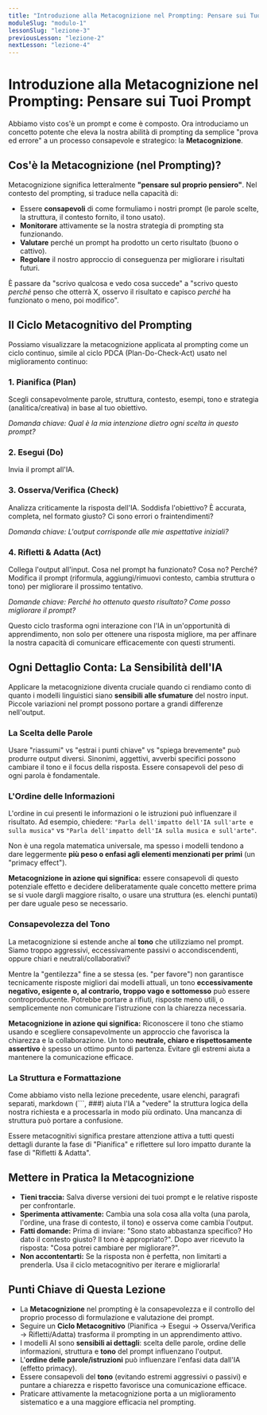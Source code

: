 ```yaml
---
title: "Introduzione alla Metacognizione nel Prompting: Pensare sui Tuoi Prompt"
moduleSlug: "modulo-1"
lessonSlug: "lezione-3"
previousLesson: "lezione-2"
nextLesson: "lezione-4"
---
```


# Introduzione alla Metacognizione nel Prompting: Pensare sui Tuoi Prompt

Abbiamo visto cos'è un prompt e come è composto. Ora introduciamo un concetto potente che eleva la nostra abilità di prompting da semplice "prova ed errore" a un processo consapevole e strategico: la **Metacognizione**.

## Cos'è la Metacognizione (nel Prompting)?

Metacognizione significa letteralmente **"pensare sul proprio pensiero"**. Nel contesto del prompting, si traduce nella capacità di:

- Essere **consapevoli** di come formuliamo i nostri prompt (le parole scelte, la struttura, il contesto fornito, il tono usato).
- **Monitorare** attivamente se la nostra strategia di prompting sta funzionando.
- **Valutare** perché un prompt ha prodotto un certo risultato (buono o cattivo).
- **Regolare** il nostro approccio di conseguenza per migliorare i risultati futuri.

È passare da "scrivo qualcosa e vedo cosa succede" a "scrivo questo *perché* penso che otterrà X, osservo il risultato e capisco *perché* ha funzionato o meno, poi modifico".

## Il Ciclo Metacognitivo del Prompting

Possiamo visualizzare la metacognizione applicata al prompting come un ciclo continuo, simile al ciclo PDCA (Plan-Do-Check-Act) usato nel miglioramento continuo:

### 1. Pianifica (Plan)
Scegli consapevolmente parole, struttura, contesto, esempi, tono e strategia (analitica/creativa) in base al tuo obiettivo. 

*Domanda chiave: Qual è la mia intenzione dietro ogni scelta in questo prompt?*

### 2. Esegui (Do)
Invia il prompt all'IA.

### 3. Osserva/Verifica (Check)
Analizza criticamente la risposta dell'IA. Soddisfa l'obiettivo? È accurata, completa, nel formato giusto? Ci sono errori o fraintendimenti? 

*Domanda chiave: L'output corrisponde alle mie aspettative iniziali?*

### 4. Rifletti & Adatta (Act)
Collega l'output all'input. Cosa nel prompt ha funzionato? Cosa no? Perché? Modifica il prompt (riformula, aggiungi/rimuovi contesto, cambia struttura o tono) per migliorare il prossimo tentativo. 

*Domande chiave: Perché ho ottenuto questo risultato? Come posso migliorare il prompt?*

Questo ciclo trasforma ogni interazione con l'IA in un'opportunità di apprendimento, non solo per ottenere una risposta migliore, ma per affinare la nostra capacità di comunicare efficacemente con questi strumenti.

## Ogni Dettaglio Conta: La Sensibilità dell'IA

Applicare la metacognizione diventa cruciale quando ci rendiamo conto di quanto i modelli linguistici siano **sensibili alle sfumature** del nostro input. Piccole variazioni nel prompt possono portare a grandi differenze nell'output.

### La Scelta delle Parole
Usare "riassumi" vs "estrai i punti chiave" vs "spiega brevemente" può produrre output diversi. Sinonimi, aggettivi, avverbi specifici possono cambiare il tono e il focus della risposta. Essere consapevoli del peso di ogni parola è fondamentale.

### L'Ordine delle Informazioni
L'ordine in cui presenti le informazioni o le istruzioni può influenzare il risultato. Ad esempio, chiedere: `"Parla dell'impatto dell'IA sull'arte e sulla musica"` vs `"Parla dell'impatto dell'IA sulla musica e sull'arte"`.

Non è una regola matematica universale, ma spesso i modelli tendono a dare leggermente **più peso o enfasi agli elementi menzionati per primi** (un "primacy effect").

**Metacognizione in azione qui significa:** essere consapevoli di questo potenziale effetto e decidere deliberatamente quale concetto mettere prima se si vuole dargli maggiore risalto, o usare una struttura (es. elenchi puntati) per dare uguale peso se necessario.

### Consapevolezza del Tono
La metacognizione si estende anche al **tono** che utilizziamo nel prompt. Siamo troppo aggressivi, eccessivamente passivi o accondiscendenti, oppure chiari e neutrali/collaborativi?

Mentre la "gentilezza" fine a se stessa (es. "per favore") non garantisce tecnicamente risposte migliori dai modelli attuali, un tono **eccessivamente negativo, esigente o, al contrario, troppo vago e sottomesso** può essere controproducente. Potrebbe portare a rifiuti, risposte meno utili, o semplicemente non comunicare l'istruzione con la chiarezza necessaria.

**Metacognizione in azione qui significa:** Riconoscere il tono che stiamo usando e scegliere consapevolmente un approccio che favorisca la chiarezza e la collaborazione. Un tono **neutrale, chiaro e rispettosamente assertivo** è spesso un ottimo punto di partenza. Evitare gli estremi aiuta a mantenere la comunicazione efficace.

### La Struttura e Formattazione
Come abbiamo visto nella lezione precedente, usare elenchi, paragrafi separati, markdown (```, ###) aiuta l'IA a "vedere" la struttura logica della nostra richiesta e a processarla in modo più ordinato. Una mancanza di struttura può portare a confusione.

Essere metacognitivi significa prestare attenzione attiva a tutti questi dettagli durante la fase di "Pianifica" e riflettere sul loro impatto durante la fase di "Rifletti & Adatta".

## Mettere in Pratica la Metacognizione

- **Tieni traccia:** Salva diverse versioni dei tuoi prompt e le relative risposte per confrontarle.
- **Sperimenta attivamente:** Cambia una sola cosa alla volta (una parola, l'ordine, una frase di contesto, il tono) e osserva come cambia l'output.
- **Fatti domande:** Prima di inviare: "Sono stato abbastanza specifico? Ho dato il contesto giusto? Il tono è appropriato?". Dopo aver ricevuto la risposta: "Cosa potrei cambiare per migliorare?".
- **Non accontentarti:** Se la risposta non è perfetta, non limitarti a prenderla. Usa il ciclo metacognitivo per iterare e migliorarla!

## Punti Chiave di Questa Lezione

- La **Metacognizione** nel prompting è la consapevolezza e il controllo del proprio processo di formulazione e valutazione dei prompt.
- Seguire un **Ciclo Metacognitivo** (Pianifica → Esegui → Osserva/Verifica → Rifletti/Adatta) trasforma il prompting in un apprendimento attivo.
- I modelli AI sono **sensibili ai dettagli**: scelta delle parole, ordine delle informazioni, struttura e **tono** del prompt influenzano l'output.
- L'**ordine delle parole/istruzioni** può influenzare l'enfasi data dall'IA (effetto primacy).
- Essere consapevoli del **tono** (evitando estremi aggressivi o passivi) e puntare a chiarezza e rispetto favorisce una comunicazione efficace.
- Praticare attivamente la metacognizione porta a un miglioramento sistematico e a una maggiore efficacia nel prompting.
